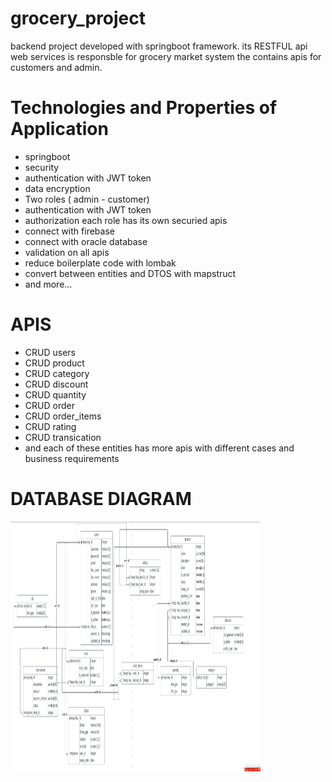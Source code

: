 # grocery_project
backend project developed with springboot framework. its RESTFUL api web services is responsble for grocery market system the contains apis for customers and admin.

# Technologies and Properties of Application

- springboot
- security 
- authentication with JWT token
- data encryption
- Two roles ( admin - customer)
- authentication with JWT token
- authorization each role has its own securied apis
- connect with firebase
- connect with oracle database
- validation on all apis
- reduce boilerplate code with lombak
- convert between entities and DTOS with mapstruct
- and more...

# APIS
- CRUD users
- CRUD product
- CRUD category
- CRUD discount
- CRUD quantity
- CRUD order
- CRUD order_items
- CRUD rating
- CRUD transication
- and each of these entities has more apis with different  cases and business  requirements


# DATABASE DIAGRAM

<img src = "/src/main/resources/database/database_diagram.PNG" height="400" width="400">


